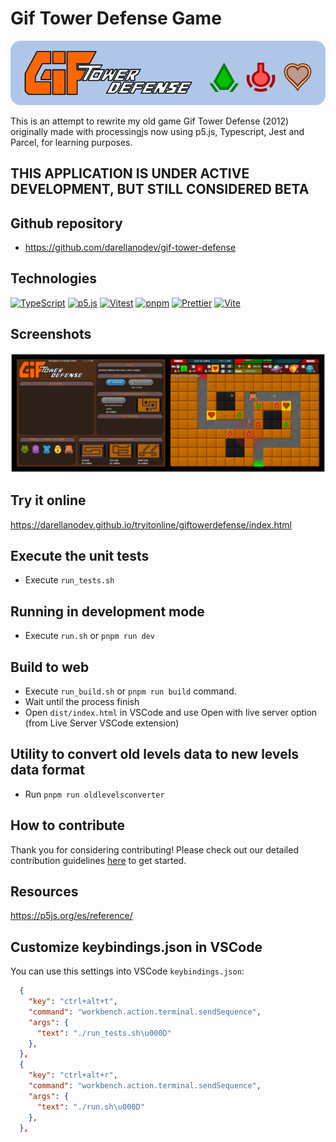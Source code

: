 # Gif Tower Defense Game

![git tower defense banner](https://github.com/darellanodev/gif-tower-defense/blob/main/img_github_readme/banner.png?raw=true)

This is an attempt to rewrite my old game Gif Tower Defense (2012) originally made with processingjs now using p5.js, Typescript, Jest and Parcel, for learning purposes.

## THIS APPLICATION IS UNDER ACTIVE DEVELOPMENT, BUT STILL CONSIDERED BETA

## Github repository

- <https://github.com/darellanodev/gif-tower-defense>

## Technologies

[![TypeScript](https://img.shields.io/badge/typescript-%23007ACC.svg?style=flat&logo=typescript&logoColor=white)](https://www.typescriptlang.org)
[![p5.js](https://img.shields.io/badge/p5.js-ED225D?style=flat&logo=p5dotjs&logoColor=white)](https://p5js.org)
[![Vitest](https://img.shields.io/badge/Vitest-6E78FF?style=flat&logo=vitest&logoColor=white)](https://vitest.dev)
[![pnpm](https://img.shields.io/badge/pnpm-%234a4a4a.svg?style=flat&logo=pnpm&logoColor=f69220)](https://pnpm.io)
[![Prettier](https://img.shields.io/badge/Prettier-F7B93E?style=flat&logo=prettier&logoColor=black)](https://prettier.io)
[![Vite](https://img.shields.io/badge/Vite-646CFF?style=flat&logo=vite&logoColor=white)](https://vitejs.dev)

## Screenshots

![git tower defense screenshots](https://github.com/darellanodev/gif-tower-defense/blob/main/img_github_readme/screenshots.png?raw=true)

## Try it online

<https://darellanodev.github.io/tryitonline/giftowerdefense/index.html>

## Execute the unit tests

- Execute `run_tests.sh`

## Running in development mode

- Execute `run.sh` or `pnpm run dev`

## Build to web

- Execute `run_build.sh` or `pnpm run build` command.
- Wait until the process finish
- Open `dist/index.html` in VSCode and use Open with live server option (from Live Server VSCode extension)

## Utility to convert old levels data to new levels data format

- Run `pnpm run oldlevelsconverter`

## How to contribute

Thank you for considering contributing! Please check out our detailed contribution guidelines [here](./CONTRIBUTING.md) to get started.

## Resources

<https://p5js.org/es/reference/>

## Customize keybindings.json in VSCode

You can use this settings into VSCode `keybindings.json`:

```json
  {
    "key": "ctrl+alt+t",
    "command": "workbench.action.terminal.sendSequence",
    "args": {
      "text": "./run_tests.sh\u000D"
    },
  },
  {
    "key": "ctrl+alt+r",
    "command": "workbench.action.terminal.sendSequence",
    "args": {
      "text": "./run.sh\u000D"
    },
  },
```
